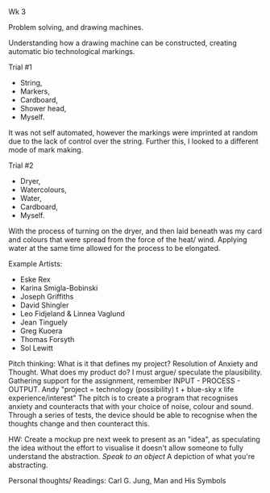 Wk 3

Problem solving, and drawing machines. 

Understanding how a drawing machine can be constructed, creating automatic bio technological markings. 

Trial #1
- String, 
- Markers, 
- Cardboard, 
- Shower head, 
- Myself. 

It was not self automated, however the markings were imprinted at random due to the lack of control over the string. Further this, I looked to a different mode of mark making. 

Trial #2
- Dryer, 
- Watercolours,
- Water,
- Cardboard, 
- Myself. 

With the process of turning on the dryer, and then laid beneath was my card and colours that were spread from the force of the heat/ wind. Applying water at the same time allowed for the process to be elongated. 

Example Artists: 
- Eske Rex
- Karina Smigla-Bobinski
- Joseph Griffiths 
- David Shingler
- Leo Fidjeland & Linnea Vaglund
- Jean Tinguely
- Greg Kuoera 
- Thomas Forsyth
- Sol Lewitt

Pitch thinking: 
What is it that defines my project? Resolution of Anxiety and Thought. 
What does my product do? 
I must argue/ speculate the plausibility. Gathering support for the assignment, remember INPUT - PROCESS - OUTPUT. 
Andy "project = technology (possibility) t + blue-sky x life experience/interest" 
The pitch is to create a program that recognises anxiety and counteracts that with your choice of noise, colour and sound. Through a series of tests, the device should be able to recognise when the thoughts change and then counteract this.

HW: 
Create a mockup pre next week to present as an "idea", as speculating the idea without the effort to visualise it doesn't allow someone to fully understand the abstraction. *Speak to an object* A depiction of what you're abstracting. 

Personal thoughts/ Readings: 
Carl G. Jung, Man and His Symbols
